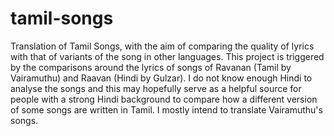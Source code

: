 tamil-songs
===========

Translation of Tamil Songs, with the aim of comparing the quality of lyrics with
that of variants of the song in other languages. This project is triggered by the
comparisons around the lyrics of songs of Ravanan (Tamil by Vairamuthu) and Raavan
(Hindi by Gulzar). I do not know enough Hindi to analyse the songs and this may
hopefully serve as a helpful source for people with a strong Hindi background to
compare how a different version of some songs are written in Tamil. I mostly intend
to translate Vairamuthu's songs.

